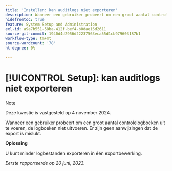 ```yaml
---
title: 'Instellen: kan auditlogs niet exporteren'
description: Wanneer een gebruiker probeert om een groot aantal controlelogboeken uit te voeren, de logboeken niet uitvoeren. Er zijn geen aanwijzingen dat de export is mislukt.
hidefromtoc: true
feature: System Setup and Administration
exl-id: a9a7b551-58ba-412f-bef4-b0dae16d2611
source-git-commit: 1940d4d2956d22237563eca55d1cb979603187b1
workflow-type: tm+mt
source-wordcount: '78'
ht-degree: 0%

---
```


# [!UICONTROL Setup]: kan auditlogs niet exporteren

>[!NOTE]
>
>Deze kwestie is vastgesteld op 4 november 2024.

Wanneer een gebruiker probeert om een groot aantal controlelogboeken uit te voeren, de logboeken niet uitvoeren. Er zijn geen aanwijzingen dat de export is mislukt.

**Oplossing**

U kunt minder logbestanden exporteren in één exportbewerking.

_Eerste rapporteerde op 20 juni, 2023._

<!--CHECK ME - NO VIEWS APRIL-JUNE 2025-->

